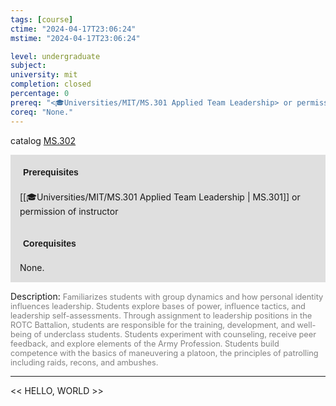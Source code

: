```yaml
---
tags: [course]
ctime: "2024-04-17T23:06:24"
mstime: "2024-04-17T23:06:24"

level: undergraduate
subject: 
university: mit
completion: closed
percentage: 0
prereq: "<🎓Universities/MIT/MS.301 Applied Team Leadership> or permission of instructor"
coreq: "None."
---
```


catalog [MS.302](http://student.mit.edu/catalog/mMSa.html#MS.302)

<span style="display: block; padding: 15px; background-color: rgb(100, 100, 100, 0.2);"><font id="m_prereq4136_0" style="display: block; font-family: Arial, sans-serif; font-weight: bold; padding: 5px">Prerequisites</font><br><span id="prereq4136_0">[[🎓Universities/MIT/MS.301 Applied Team Leadership | MS.301]] or permission of instructor</span></span>
<span style="display: block; padding: 15px; background-color: rgb(100, 100, 100, 0.2);"><font id="m_coreq4136_0" style="display: block; font-family: Arial, sans-serif; font-weight: bold; padding: 5px">Corequisites</font><br><span id="coreq4136_0">None.</span></span>

<font style="">Description:</font>
<font style="color: grey; font-size: 0.8rem;">Familiarizes students with group dynamics and how personal identity influences leadership. Students explore bases of power, influence tactics, and leadership self-assessments. Through assignment to leadership positions in the ROTC Battalion, students are responsible for the training, development, and well-being of underclass students. Students experiment with counseling, receive peer feedback, and explore elements of the Army Profession. Students build competence with the basics of maneuvering a platoon, the principles of patrolling including raids, recons, and ambushes.</font>



---

<< HELLO, WORLD >>
